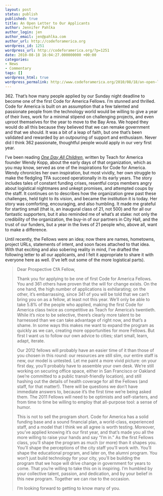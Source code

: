 ```yaml
---
layout: post
status: publish
published: true
title: An Open Letter to Our Applicants
author: Jennifer Pahlka
author_login: jen
author_email: jen@pahlka.com
author_url: http://codeforamerica.org
wordpress_id: 1251
wordpress_url: http://codeforamerica.org/?p=1251
date: 2010-08-18 16:04:27.000000000 +00:00
categories:
- News
- Commentary
tags: []
wordpress_html: true
wordpress_permalink: http://www.codeforamerica.org/2010/08/18/an-open-letter-to-our-applicants/
---
```


<p>362. That’s how many people applied by our Sunday night deadline to become one of the first Code for America Fellows. I’m stunned and thrilled. Code for America is built on an assumption that a few talented and passionate people from the technology world would be willing to give a year of their lives, work for a minimal stipend on challenging projects, and even uproot themselves for the year to move to the Bay Area. We hoped they would do all this because they believed that we can remake government and that we should. It was a bit of a leap of faith, but one that’s been validated and rewarded by an outpouring of support and enthusiasm. Never did I think 362 passionate, thoughtful people would apply in our very first year.</p>
<p>I’ve been reading <em><a href="http://www.amazon.com/One-Day-All-Children-Unlikely/dp/1586481797">One Day All Children</a></em>, written by Teach for America founder Wendy Kopp, about the early days of that organization, which as you may know, served as one of the inspirations for Code for America. Wendy chronicles her own inspiration, but most vividly, her own struggle to make the fledgling TFA succeed operationally in its early years. The story includes tales of constant funding crises, resentful corps members angry about logistical nightmares and unkept promises, and attempted coups by the staff. It continues on to describes how the organization grew past these challenges, held tight to its vision, and became the institution it is today. Her story was comforting, encouraging, and also humbling. It made me grateful for starting small (that is, an inaugural class of 21, not 500) and for all our fantastic supporters, but it also reminded me of what’s at stake: not only the credibility of the organization, the buy-in of our partners in City Hall, and the trust of our funders, but a year in the lives of 21 people who, above all, want to make a difference.</p>
<p>Until recently, the Fellows were an idea; now there are names, hometowns, project URLs, statements of intent, and soon faces attached to that idea. With that exciting and also sobering reality in mind, I’ve drafted the following letter to all our applicants, and I felt it appropriate to share it with everyone here as well. (I’ve left out some of the more logistical parts).</p>
<blockquote><p>Dear Prospective CfA Fellow,</p>
<p>Thank you for applying to be one of first Code for America Fellows. You and 361 others have proven that the will for change exists. On the one hand, the high number of applications is exhilarating; on the other, it’s embarrassing, since 341 of you will be told that we can’t bring you on as a fellow, at least not this year. We’ll only be able to take 5.8% of the people who applied, making the first Code for America class twice as competitive as Teach for America’s twentieth. While it’s nice to be selective, there’s clearly more talent to be harnessed than we can take advantage of right now, and that’s a shame. In some ways this makes me want to expand the program as quickly as we can, creating more opportunities for more Fellows. But first I want us to follow our own advice to cities; start small, learn, adapt, iterate.</p>
<p>Our 2012 fellows will probably have an easier time of it than those of you chosen in this round: our resources are still slim, our entire staff is new, our model is untested. Let me paint a more vivid picture: on your first day, you’ll probably have to assemble your own desk. We’re still working on securing office space, either in San Francisco or Oakland (we’re committed to a public transit-friendly location), and still hashing out the details of health coverage for all the Fellows (and staff, for that matter!). There will be questions we don’t have immediate answers to, because it’s the first time we’re being asked them. The 2011 Fellows will need to be optimists and self-starters, and from time to time be willing to employ that all-purpose tool: a sense of humor.</p>
<p>This is not to sell the program short. Code for America has a solid funding base and a sound financial plan, a world-class, experienced staff, and a model that I think we all agree is worth testing. Moreover, you’ve applied knowing it’s our first year, and that’s made you all the more willing to raise your hands and say “I’m in.” As the first Fellows class, you’ll shape the program as much (or more) than it shapes you. You’ll shape the perceptions of the city staff you’ll work with. You’ll shape the educational program, and later on, the alumni program. You won’t just build technology for your city, you’ll be building the program that we hope will drive change in government for years to come. That you’re willing to take this on is inspiring. I’m humbled by your collective talent, passion, and dedication, and by your belief in this new program. Together we can rise to the occasion.</p>
<p>I’m looking forward to getting to know many of you.</p></blockquote>
